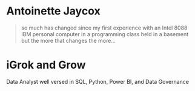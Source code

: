 # Antoinette Jaycox 
> so much has changed since my first experience with an Intel 8088 IBM personal computer in a programming class held in a basement but the more that changes the more...

# **iGrok and Grow**





Data Analyst well versed in SQL, Python, Power BI, and Data Governance
